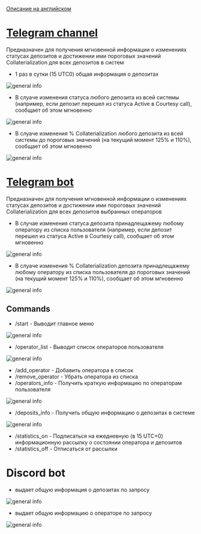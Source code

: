 [Описание на английском](README.md)

# [Telegram channel](https://t.me/tbtcliquidationsinfo)

Предназначен для получения мгновенной информации о изменениях статусах депозитов и достижении ими пороговых значений Collaterialization для всех депозитов в систем

-	1 раз в сутки (15 UTC0) общая информация о депозитах

![general info](public/screenshot1.jpg)

-	В слуаче изменения статуса любого депозита из всей системы (например, если депозит перешел из статуса Active в  Courtesy call), сообщает об этом мгновенно

![general info](public/screenshot2.jpg)

-	В слуаче изменения % Collaterialization любого депозита из всей системы до пороговых значений (на текущий момент 125% и 110%), сообщает об этом мгновенно

![general info](public/screenshot3.jpg)


# [Telegram bot](https://t.me/tBTC_Liquidationsbot)

Предназначен для получения мгновенной информации о изменениях статусах депозитов и достижении ими пороговых значений Collaterialization для всех депозитов выбранных операторов

- В случае изменения статуса депозита принадлещажему любому оператору из списка пользователя (например, если депозит перешел из статуса Active в  Courtesy call), сообщает об этом мгновенно

![general info](public/screenshot4.jpg)

-	В слуаче изменения % Collaterialization депозита принадлещажему любому оператору из списка пользователя  до пороговых значений (на текущий момент 125% и 110%), сообщает об этом мгновенно

![general info](public/screenshot5.jpg)

## Commands 

- /start - Выводит главное меню

![general info](public/screenshot6.jpg)

- /operator_list - Выводит список операторов пользователя

![general info](public/screenshot7.jpg)

- /add_operator - Добавить оператора в список
- /remove_operator - Убрать оператора из списка
- /operators_info - Получить краткую информацию по операторам пользователя

![general info](public/screenshot8.jpg)

- /deposits_info - Получить общую информацию о депозитах в системе

![general info](public/screenshot9.jpg)

- /statistics_on - Подписаться на ежедневную (в 15 UTC+0) информационную рассылку о состоянии оператора и депозитов
- /statistics_off - Отписаться от рассылки

# Discord bot

- выдает общую информация о депозитах по запросу

![general info](public/screenshot10.jpg)

- выдает общую информацию о операторе по запросу 

![general info](public/screenshot11.jpg)